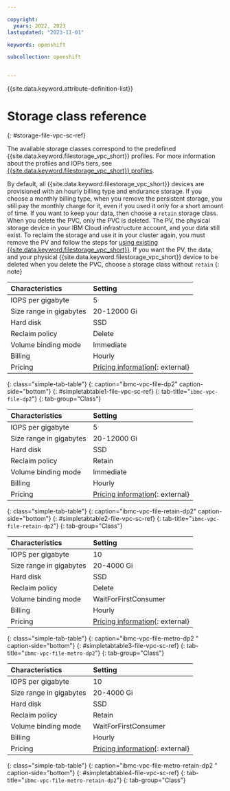```yaml
---

copyright: 
  years: 2022, 2023
lastupdated: "2023-11-01"

keywords: openshift

subcollection: openshift


---
```


{{site.data.keyword.attribute-definition-list}}




# Storage class reference
{: #storage-file-vpc-sc-ref}

The available storage classes correspond to the predefined {{site.data.keyword.filestorage_vpc_short}} profiles. For more information about the profiles and IOPs tiers, see [{{site.data.keyword.filestorage_vpc_short}} profiles](/docs/vpc?topic=vpc-file-storage-profiles).

By default, all {{site.data.keyword.filestorage_vpc_short}} devices are provisioned with an hourly billing type and endurance storage.
If you choose a monthly billing type, when you remove the persistent storage, you still pay the monthly charge for it, even if you used it only for a short amount of time. If you want to keep your data, then choose a `retain` storage class. When you delete the PVC, only the PVC is deleted. The PV, the physical storage device in your IBM Cloud infrastructure account, and your data still exist. To reclaim the storage and use it in your cluster again, you must remove the PV and follow the steps for [using existing {{site.data.keyword.filestorage_vpc_short}}](/docs/openshift?topic=openshift-storage-file-vpc-apps). If you want the PV, the data, and your physical {{site.data.keyword.filestorage_vpc_short}} device to be deleted when you delete the PVC, choose a storage class without `retain`
{: note}


| Characteristics | Setting|
|:-----------------|:-----------------|
| IOPS per gigabyte | 5 |
| Size range in gigabytes | 20-12000 Gi |
| Hard disk | SSD|
| Reclaim policy | Delete |
| Volume binding mode | Immediate |
| Billing | Hourly|
| Pricing | [Pricing information](https://cloud.ibm.com/vpc-ext/provision/vs){: external} |
{: class="simple-tab-table"}
{: caption="ibmc-vpc-file-dp2" caption-side="bottom"}
{: #simpletabtable1-file-vpc-sc-ref}
{: tab-title="`ibmc-vpc-file-dp2`"}
{: tab-group="Class"}

| Characteristics | Setting|
|:-----------------|:-----------------|
| IOPS per gigabyte | 5 |
| Size range in gigabytes | 20-12000 Gi |
| Hard disk | SSD|
| Reclaim policy | Retain |
| Volume binding mode | Immediate |
| Billing | Hourly|
| Pricing | [Pricing information](https://cloud.ibm.com/vpc-ext/provision/vs){: external} |
{: class="simple-tab-table"}
{: caption="ibmc-vpc-file-retain-dp2" caption-side="bottom"}
{: #simpletabtable2-file-vpc-sc-ref}
{: tab-title="`ibmc-vpc-file-retain-dp2`"}
{: tab-group="Class"}

| Characteristics | Setting|
|:-----------------|:-----------------|
| IOPS per gigabyte | 10|
| Size range in gigabytes | 20-4000 Gi|
| Hard disk | SSD |
| Reclaim policy | Delete |
| Volume binding mode | WaitForFirstConsumer |
| Billing | Hourly|
| Pricing | [Pricing information](https://cloud.ibm.com/cloud-storage/file/order){: external}|
{: class="simple-tab-table"}
{: caption="ibmc-vpc-file-metro-dp2 " caption-side="bottom"}
{: #simpletabtable3-file-vpc-sc-ref}
{: tab-title="`ibmc-vpc-file-metro-dp2`"}
{: tab-group="Class"}

| Characteristics | Setting|
|:-----------------|:-----------------|
| IOPS per gigabyte | 10|
| Size range in gigabytes | 20-4000 Gi|
| Hard disk | SSD |
| Reclaim policy | Retain |
| Volume binding mode | WaitForFirstConsumer |
| Billing | Hourly|
| Pricing | [Pricing information](https://cloud.ibm.com/cloud-storage/file/order){: external}|
{: class="simple-tab-table"}
{: caption="ibmc-vpc-file-metro-retain-dp2 " caption-side="bottom"}
{: #simpletabtable4-file-vpc-sc-ref}
{: tab-title="`ibmc-vpc-file-metro-retain-dp2`"}
{: tab-group="Class"}

